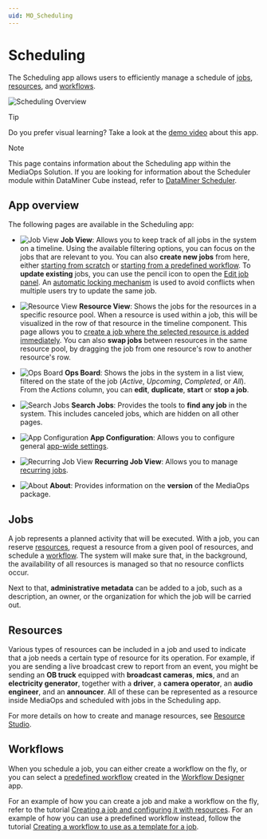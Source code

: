 ```yaml
---
uid: MO_Scheduling
---
```


# Scheduling

The Scheduling app allows users to efficiently manage a schedule of [jobs](#jobs), [resources](#resources), and [workflows](#workflows).

![Scheduling Overview](~/solutions/images/Scheduling_Overview.png)

> [!TIP]
> Do you prefer visual learning? Take a look at the [demo video](https://www.youtube.com/watch?v=lfeCwxYTA4o) about this app.

> [!NOTE]
> This page contains information about the Scheduling app within the MediaOps Solution. If you are looking for information about the Scheduler module within DataMiner Cube instead, refer to [DataMiner Scheduler](xref:scheduler).

## App overview

The following pages are available in the Scheduling app:

- ![Job View](~/solutions/images/Scheduling_Job_View.png) **Job View**: Allows you to keep track of all jobs in the system on a timeline. Using the available filtering options, you can focus on the jobs that are relevant to you. You can also **create new jobs** from here, either [starting from scratch](xref:SCH_Create_Job#creating-a-completely-new-job) or [starting from a predefined workflow](xref:SCH_Create_Job#creating-a-job-using-a-predefined-workflow). To **update existing** jobs, you can use the pencil icon to open the [Edit job panel](xref:SCH_Edit_Job). An [automatic locking mechanism](xref:MO_S_Job_Locking) is used to avoid conflicts when multiple users try to update the same job.

- ![Resource View](~/solutions/images/Scheduling_Resource_View.png) **Resource View**: Shows the jobs for the resources in a specific resource pool. When a resource is used within a job, this will be visualized in the row of that resource in the timeline component. This page allows you to [create a job where the selected resource is added immediately](xref:SCH_Create_Job#creating-a-job-by-selecting-a-specific-resource). You can also **swap jobs** between resources in the same resource pool, by dragging the job from one resource's row to another resource's row.

- ![Ops Board](~/solutions/images/Scheduling_Ops_Board.png) **Ops Board**: Shows the jobs in the system in a list view, filtered on the state of the job (*Active*, *Upcoming*, *Completed*, or *All*). From the *Actions* column, you can **edit**, **duplicate**, **start** or **stop a job**.

- ![Search Jobs](~/solutions/images/Scheduling_Search_Jobs.png) **Search Jobs**: Provides the tools to **find any job** in the system. This includes canceled jobs, which are hidden on all other pages.

- ![App Configuration](~/solutions/images/Scheduling_App_Configuration.png) **App Configuration**: Allows you to configure general [app-wide settings](xref:MO_S_App_Configuration).

- ![Recurring Job View](~/solutions/images/RecurringJobView.png) **Recurring Job View**: Allows you to manage [recurring jobs](xref:SCH_Recurring).

- ![About](~/solutions/images/Scheduling_About.png) **About**: Provides information on the **version** of the MediaOps package.

## Jobs

A job represents a planned activity that will be executed. With a job, you can reserve [resources](#resources), request a resource from a given pool of resources, and schedule a [workflow](#workflows). The system will make sure that, in the background, the availability of all resources is managed so that no resource conflicts occur.

Next to that, **administrative metadata** can be added to a job, such as a description, an owner, or the organization for which the job will be carried out.

## Resources

Various types of resources can be included in a job and used to indicate that a job needs a certain type of resource for its operation. For example, if you are sending a live broadcast crew to report from an event, you might be sending an **OB truck** equipped with **broadcast cameras**, **mics**, and an **electricity generator**, together with a **driver**, a **camera operator**, an **audio engineer**, and an **announcer**. All of these can be represented as a resource inside MediaOps and scheduled with jobs in the Scheduling app.

For more details on how to create and manage resources, see [Resource Studio](xref:MO_Resource_Studio).

## Workflows

When you schedule a job, you can either create a workflow on the fly, or you can select a [predefined workflow](xref:MO_Workflow_Designer#workflows) created in the [Workflow Designer](xref:MO_Workflow_Designer) app.

For an example of how you can create a job and make a workflow on the fly, refer to the tutorial [Creating a job and configuring it with resources](xref:Tutorial_MediaOps_Scheduling_Encoder_Decoder). For an example of how you can use a predefined workflow instead, follow the tutorial [Creating a workflow to use as a template for a job](xref:Tutorial_MediaOps_Workflow_Designer_Intro).

